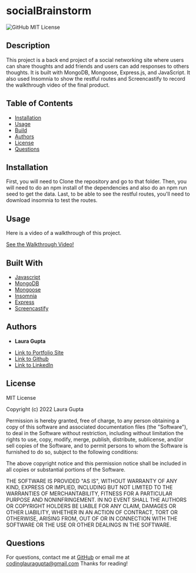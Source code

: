 # socialBrainstorm

![GitHub MIT License](https://img.shields.io/badge/license-MIT-blue)

## Description  

This project is a back end project of a social networking site where users can share thoughts and add friends and users can add responses to others thoughts. It is built with MongoDB, Mongoose, Express.js, and JavaScript. It also used Insomnia to show the restful routes and Screencastify to record the walkthrough video of the final product.  


## Table of Contents   

* [Installation](#installation)
* [Usage](#usage)
* [Build](#Built)
* [Authors](#authors)
* [License](#license)
* [Questions](#questions)

## Installation


First, you will need to Clone the repository and go to that folder. Then, you will need to do an npm install of the dependencies and also do an npm run seed to get the data. Last, to be able to see the restful routes, you'll need to download insomnia to test the routes. 

## Usage 


Here is a video of a walkthrough of this project.

[See the Walkthrough Video!](https://drive.google.com/file/d/11iXLfr9ldj9u2u2bK8Mi-DHRRlwctKdE/view)


## Built With

* [Javascript](https://developer.mozilla.org/en-US/docs/Web/JavaScript)
* [MongoDB](https://www.mongodb.com/)
* [Mongoose](https://mongoosejs.com/)
* [Insomnia](https://insomnia.rest/)
* [Express](https://www.npmjs.com/package/express)
* [Screencastify](https://app.screencastify.com/)

## Authors

* **Laura Gupta** 

- [Link to Portfolio Site](https://lauraguptaportfoliofullstack.herokuapp.com/)
- [Link to Github](https://github.com/lauragupta?tab=repositories)
- [Link to LinkedIn](https://www.linkedin.com/in/laura-gupta-5a277158/)


## License
MIT License

Copyright (c) 2022 Laura Gupta

Permission is hereby granted, free of charge, to any person obtaining a copy
of this software and associated documentation files (the "Software"), to deal
in the Software without restriction, including without limitation the rights
to use, copy, modify, merge, publish, distribute, sublicense, and/or sell
copies of the Software, and to permit persons to whom the Software is
furnished to do so, subject to the following conditions:

The above copyright notice and this permission notice shall be included in all
copies or substantial portions of the Software.

THE SOFTWARE IS PROVIDED "AS IS", WITHOUT WARRANTY OF ANY KIND, EXPRESS OR
IMPLIED, INCLUDING BUT NOT LIMITED TO THE WARRANTIES OF MERCHANTABILITY,
FITNESS FOR A PARTICULAR PURPOSE AND NONINFRINGEMENT. IN NO EVENT SHALL THE
AUTHORS OR COPYRIGHT HOLDERS BE LIABLE FOR ANY CLAIM, DAMAGES OR OTHER
LIABILITY, WHETHER IN AN ACTION OF CONTRACT, TORT OR OTHERWISE, ARISING FROM,
OUT OF OR IN CONNECTION WITH THE SOFTWARE OR THE USE OR OTHER DEALINGS IN THE
SOFTWARE.


## Questions 
For questions, contact me at [GitHub](https://github.com/lauragupta) or email me at <codinglauragupta@gmail.com>
Thanks for reading!